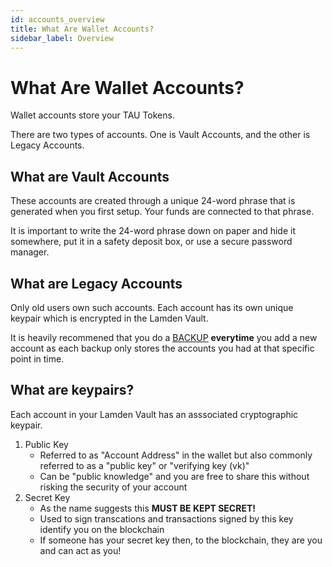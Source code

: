 ```yaml
---
id: accounts_overview
title: What Are Wallet Accounts?
sidebar_label: Overview
---
```

# What Are Wallet Accounts?

Wallet accounts store your TAU Tokens.

There are two types of accounts. One is Vault Accounts, and the other is Legacy Accounts.

## What are Vault Accounts

These accounts are created through a unique 24-word phrase that is generated when you first setup. Your funds are connected to that phrase.

It is important to write the 24-word phrase down on paper and hide it somewhere, put it in a safety deposit box, or use a secure password manager.

## What are Legacy Accounts

Only old users own such accounts. Each account has its own unique keypair which is encrypted in the Lamden Vault.

It is heavily recommened that you do a <u>[BACKUP](/backup_overview)</u> **everytime** you add a new account as each backup only stores the accounts you had at that specific point in time.

## What are keypairs?
Each account in your Lamden Vault has an asssociated cryptographic keypair.
1. Public Key 
    - Referred to as "Account Address" in the wallet but also commonly referred to as a "public key" or "verifying key (vk)"
    - Can be "public knowledge" and you are free to share this without risking the security of your account
2. Secret Key
    - As the name suggests this **MUST BE KEPT SECRET!**
    - Used to sign transcations and transactions signed by this key identify you on the blockchain
    - If someone has your secret key then, to the blockchain, they are you and can act as you!